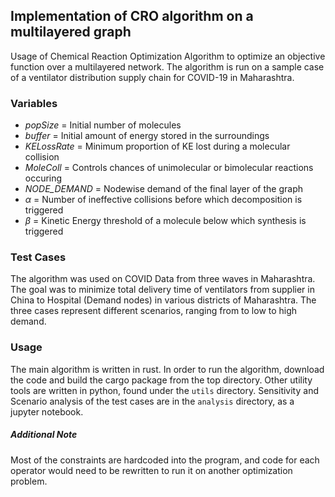 ## Implementation of CRO algorithm on a multilayered graph
Usage of Chemical Reaction Optimization Algorithm to optimize an objective function over a multilayered network. 
The algorithm is run on a sample case of a ventilator distribution supply chain for COVID-19 in Maharashtra.

### Variables
- _popSize_ = Initial number of molecules
- _buffer_ = Initial amount of energy stored in the surroundings
- _KELossRate_ = Minimum proportion of KE lost during a molecular collision
- _MoleColl_ = Controls chances of unimolecular or bimolecular reactions occuring
- _NODE_DEMAND_ = Nodewise demand of the final layer of the graph
- $\alpha$ = Number of ineffective collisions before which decomposition is triggered
- $\beta$ = Kinetic Energy threshold of a molecule below which synthesis is triggered

### Test Cases
The algorithm was used on COVID Data from three waves in Maharashtra. The goal was to minimize total delivery time of
ventilators from supplier in China to Hospital (Demand nodes) in various districts of Maharashtra. The three cases represent
different scenarios, ranging from to low to high demand.

### Usage
The main algorithm is written in rust. In order to run the algorithm, download the code and build the cargo package
from the top directory.
Other utility tools are written in python, found under the `utils` directory.
Sensitivity and Scenario analysis of the test cases are in the `analysis` directory, as a jupyter notebook.

##### Additional Note
Most of the constraints are hardcoded into the program, and code for each operator would need to be rewritten to run it on another optimization problem.
